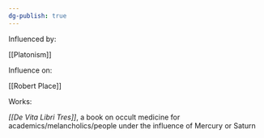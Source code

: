 ```yaml
---
dg-publish: true
---
```


Influenced by: 

[[Platonism]]

Influence on: 

[[Robert Place]]

Works:

*[[De Vita Libri Tres]]*, a book on occult medicine for academics/melancholics/people under the influence of Mercury or Saturn

